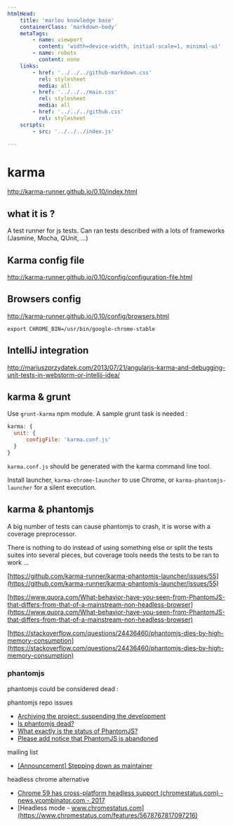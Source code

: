 ```yaml
---
htmlHead:
    title: 'marlou knowledge base' 
    containerClass: 'markdown-body'
    metaTags:
        - name: viewport
          content: 'width=device-width, initial-scale=1, minimal-ui'
        - name: robots
          content: none
    links:
        - href: '../../../github-markdown.css'
          rel: stylesheet
          media: all
        - href: '../../../main.css'
          rel: stylesheet
          media: all
        - href: '../../../github.css'
          rel: stylesheet
    scripts:
        - src: '../../../index.js'

---
```


# karma

http://karma-runner.github.io/0.10/index.html

## what it is ?

A test runner for js tests.
Can ran tests described with a lots of frameworks (Jasmine, Mocha, QUnit, ...)

## Karma config file

http://karma-runner.github.io/0.10/config/configuration-file.html

## Browsers config

http://karma-runner.github.io/0.10/config/browsers.html

`export CHROME_BIN=/usr/bin/google-chrome-stable`

## IntelliJ integration

http://mariuszprzydatek.com/2013/07/21/angularjs-karma-and-debugging-unit-tests-in-webstorm-or-intellij-idea/

## karma & grunt

Use `grunt-karma` npm module.
A sample grunt task is needed :

```javascript
karma: {
  unit: {
      configFile: 'karma.conf.js'
  }
}
```

`karma.conf.js` should be generated with the karma command line tool.

Install launcher, `karma-chrome-launcher` to use Chrome, or `karma-phantomjs-launcher` for a silent execution.

## karma & phantomjs

A big number of tests can cause phantomjs to crash, it is worse with a coverage preprocessor.

There is nothing to do instead of using something else or split the tests suites into several pieces, but coverage tools needs the tests to be ran to work ...

[https://github.com/karma-runner/karma-phantomjs-launcher/issues/55](https://github.com/karma-runner/karma-phantomjs-launcher/issues/55)

[https://www.quora.com/What-behavior-have-you-seen-from-PhantomJS-that-differs-from-that-of-a-mainstream-non-headless-browser](https://www.quora.com/What-behavior-have-you-seen-from-PhantomJS-that-differs-from-that-of-a-mainstream-non-headless-browser)

[https://stackoverflow.com/questions/24436460/phantomjs-dies-by-high-memory-consumption](https://stackoverflow.com/questions/24436460/phantomjs-dies-by-high-memory-consumption)

### phantomjs

phantomjs could be considered dead :

phantomjs repo issues

- [Archiving the project: suspending the development](https://github.com/ariya/phantomjs/issues/15344)
- [Is phantomjs dead?](https://github.com/ariya/phantomjs/issues/15361)
- [What exactly is the status of PhantomJS?](https://github.com/ariya/phantomjs/issues/15275)
- [Please add notice that PhantomJS is abandoned](https://github.com/ariya/phantomjs/issues/15105)

mailing list

- [[Announcement] Stepping down as maintainer](https://groups.google.com/forum/#!topic/phantomjs/9aI5d-LDuNE)

headless chrome alternative

- [Chrome 59 has cross-platform headless support (chromestatus.com) - news.ycombinator.com - 2017](https://news.ycombinator.com/item?id=14101233)
- [Headless mode - www.chromestatus.com](https://www.chromestatus.com/features/5678767817097216)

